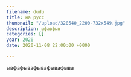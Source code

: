 ```yaml
---
filename: dudu
title: на русс
thumbnail: "/upload/320540_2200-732x549.jpg"
description: ыфавфыв
categories: []
year: 2020
date: 2020-11-08 22:00:00 +0000

---
```

ывфафывафывафывафыва